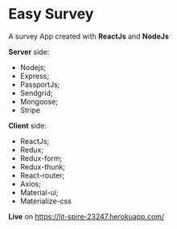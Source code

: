 # Easy Survey

A survey App created with **ReactJs** and **NodeJs**

**Server** side:
- Nodejs;
- Express;
- PassportJs;
- Sendgrid;
- Mongoose;
- Stripe

**Client** side:
- ReactJs;
- Redux;
- Redux-form;
- Redux-thunk;
- React-router;
- Axios;
- Material-ui;
- Materialize-css

**Live** on https://lit-spire-23247.herokuapp.com/